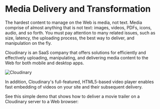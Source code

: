 # Media Delivery and Transformation

The hardest content to manage on the Web is media, not text. Media comprise of almost anything that is not text: images, videos, PDFs, icons, audio, and so forth. You must pay attention to many related issues, such as size, latency, the uploading process, the best way to deliver, and manipulation on the fly.

Cloudinary is an SaaS company that offers solutions for efficiently and effectively uploading, manipulating, and delivering media content to the Web for both mobile and desktop apps.

![Cloudinary](https://res.cloudinary.com/cloudinary/image/upload/c_scale,w_1000/v1/logo/for_white_bg/cloudinary_logo_for_white_bg.png)

In addition, Cloudinary's full-featured, HTML5-based video player enables fast embedding of videos on your site and their subsequent delivery.

See this simple demo that shows how to deliver a movie trailer on a Cloudinary server to a Web browser:

[](codepen://codebeast/bvgJxY?height=300&theme-id=27745&default-tab=html,result&embed-version=2)
